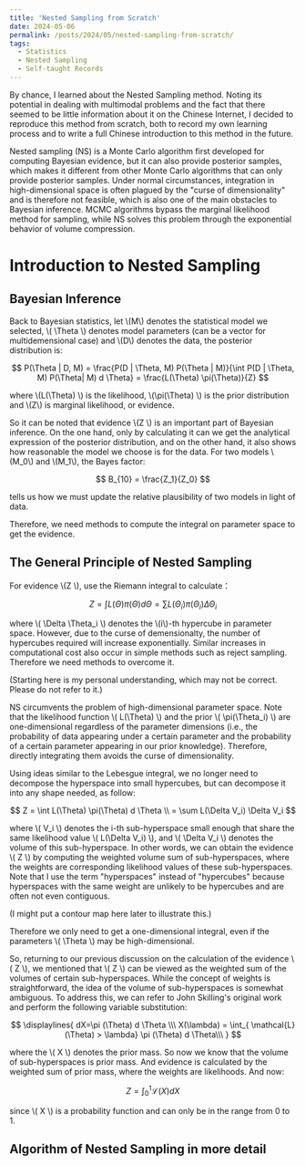 ```yaml
---
title: 'Nested Sampling from Scratch'
date: 2024-05-06
permalink: /posts/2024/05/nested-sampling-from-scratch/
tags:
  - Statistics
  - Nested Sampling
  - Self-taught Records
---
```


By chance, I learned about the Nested Sampling method. Noting its potential in dealing with multimodal problems and the fact that there seemed to be little information about it on the Chinese Internet, I decided to reproduce this method from scratch, both to record my own learning process and to write a full Chinese introduction to this method in the future.

Nested sampling (NS) is a Monte Carlo algorithm first developed for computing Bayesian evidence, but it can also provide posterior samples, which makes it different from other Monte Carlo algorithms that can only provide posterior samples. Under normal circumstances, integration in high-dimensional space is often plagued by the "curse of dimensionality" and is therefore not feasible, which is also one of the main obstacles to Bayesian inference. MCMC algorithms bypass the marginal likelihood method for sampling, while NS solves this problem through the exponential behavior of volume compression.

Introduction to Nested Sampling
======

Bayesian Inference
------

Back to Bayesian statistics, let \\(M\\) denotes the statistical model we selected, \\( \Theta \\) denotes model parameters (can be a vector for multidemensional case) and \\(D\\) denotes the data, the posterior distribution is:

$$
P(\Theta | D, M) = \frac{P(D | \Theta, M) P(\Theta | M)}{\int P(D | \Theta, M) P(\Theta| M) d \Theta} = \frac{L(\Theta) \pi(\Theta)}{Z}
$$

where \\(L(\Theta) \\) is the likelihood, \\(\pi(\Theta) \\) is the prior distribution and \\(Z\\) is marginal likelihood, or evidence.

So it can be noted that evidence \\(Z \\) is an important part of Bayesian inference. On the one hand, only by calculating it can we get the analytical expression of the posterior distribution, and on the other hand, it also shows how reasonable the model we choose is for the data. For two models \\(M_0\\) and \\(M_1\\), the Bayes factor:

$$
B_{10} = \frac{Z_1}{Z_0}
$$

tells us how we must update the relative plausibility of two models in light of data.

Therefore, we need methods to compute the integral on parameter space to get the evidence.

The General Principle of Nested Sampling
------

For evidence \\(Z \\), use the Riemann integral to calculate：

$$
Z = \int L(\Theta) \pi(\Theta) d \Theta = \sum L(\Theta_i) \pi(\Theta_i) \Delta \Theta_i
$$

where \\( \Delta \Theta_i \\) denotes the \\(i\\)-th hypercube in parameter space. However, due to the curse of demensionalty, the number of hypercubes required will increase exponentially. Similar increases in computational cost also occur in simple methods such as reject sampling. Therefore we need methods to overcome it.

(Starting here is my personal understanding, which may not be correct. Please do not refer to it.)

NS circumvents the problem of high-dimensional parameter space. Note that the likelihood function \\( L(\Theta) \\) and the prior \\( \pi(\Theta_i) \\) are one-dimensional regardless of the parameter dimensions (i.e., the probability of data appearing under a certain parameter and the probability of a certain parameter appearing in our prior knowledge). Therefore, directly integrating them avoids the curse of dimensionality.

Using ideas similar to the Lebesgue integral, we no longer need to decompose the hyperspace into small hypercubes, but can decompose it into any shape needed, as follow:

$$
Z = \int L(\Theta) \pi(\Theta) d \Theta \\
= \sum L(\Delta V_i) \Delta V_i
$$

where \\( V_i \\) denotes the i-th sub-hyperspace small enough that share the same likelihood value \\( L(\Delta V_i) \\), and \\( \Delta V_i \\) denotes the volume of this sub-hyperspace. In other words, we can obtain the evidence \\( Z \\) by computing the weighted volume sum of sub-hyperspaces, where the weights are corresponding likelihood values of these sub-hyperspaces. Note that I use the term "hyperspaces" instead of "hypercubes" because hyperspaces with the same weight are unlikely to be hypercubes and are often not even contiguous.

(I might put a contour map here later to illustrate this.)

Therefore we only need to get a one-dimensional integral, even if the parameters \\( \Theta \\) may be high-dimensional.

So, returning to our previous discussion on the calculation of the evidence \\( Z \\), we mentioned that \\( Z \\) can be viewed as the weighted sum of the volumes of certain sub-hyperspaces. While the concept of weights is straightforward, the idea of the volume of sub-hyperspaces is somewhat ambiguous. To address this, we can refer to John Skilling's original work and perform the following variable substitution:

$$
\displaylines{
dX=\pi (\Theta) d \Theta \\\
X(\lambda) = \int_{ \mathcal{L} (\Theta) > \lambda} \pi (\Theta) d \Theta\\\
}
$$

where the \\( X \\) denotes the prior mass. So now we know that the volume of sub-hyperspaces is prior mass. And evidence is calculated by the weighted sum of prior mass, where the weights are likelihoods. And now:

$$
Z = \int_{0}^{1} \mathcal{L} (X) dX
$$

since \\( X \\) is a probability function and can only be in the range from 0 to 1.

Algorithm of Nested Sampling in more detail
------


